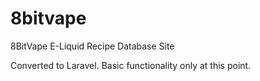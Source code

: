 # 8bitvape
8BitVape E-Liquid Recipe Database Site

Converted to Laravel. Basic functionality only at this point.
